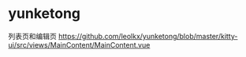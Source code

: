 # yunketong

列表页和编辑页
https://github.com/leolkx/yunketong/blob/master/kitty-ui/src/views/MainContent/MainContent.vue
